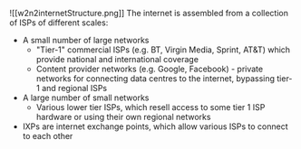 ![[w2n2internetStructure.png]]
The internet is assembled from a collection of ISPs of different scales:
- A small number of large networks
	- "Tier-1" commercial ISPs (e.g. BT, Virgin Media, Sprint, AT&T) which provide national and international coverage
	- Content provider networks (e.g. Google, Facebook) - private networks for connecting data centres to the internet, bypassing tier-1 and regional ISPs
- A large number of small networks
	- Various lower tier ISPs, which resell access to some tier 1 ISP hardware or using their own regional networks
- IXPs are internet exchange points, which allow various ISPs to connect to each other